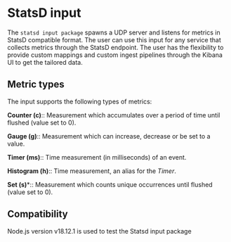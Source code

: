 # StatsD input

The `statsd input package` spawns a UDP server and listens for metrics in StatsD compatible format.
The user can use this input for any service that collects metrics through the StatsD endpoint. The user has the flexibility to provide custom mappings and custom ingest pipelines through the Kibana UI to get the tailored data.

## Metric types

The input supports the following types of metrics:

**Counter (c)**:: Measurement which accumulates over a period of time until flushed (value set to 0).

**Gauge (g)**:: Measurement which can increase, decrease or be set to a value.

**Timer (ms)**:: Time measurement (in milliseconds) of an event.

**Histogram (h)**:: Time measurement, an alias for the *Timer*.

**Set (s)***:: Measurement which counts unique occurrences until flushed (value set to 0).


## Compatibility

Node.js version v18.12.1 is used to test the Statsd input package 
